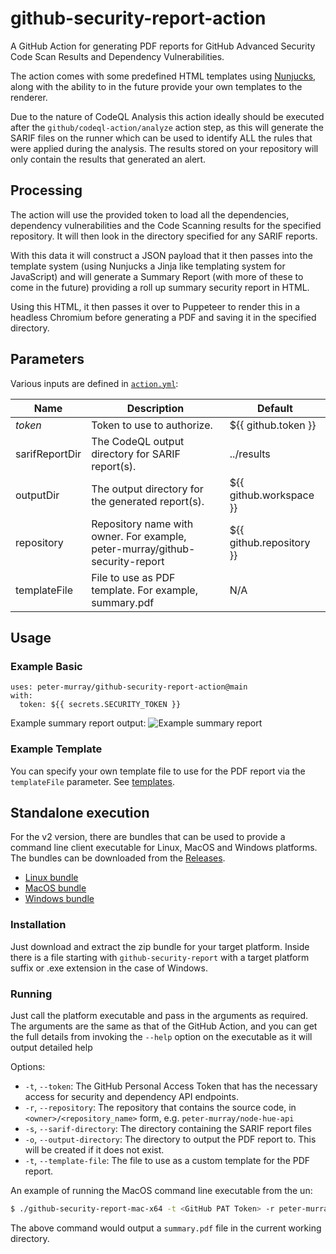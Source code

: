 # github-security-report-action

A GitHub Action for generating PDF reports for GitHub Advanced Security Code Scan Results and Dependency Vulnerabilities.

The action comes with some predefined HTML templates using [Nunjucks](https://mozilla.github.io/nunjucks/templating.html),
along with the ability to in the future provide your own templates to the renderer.

Due to the nature of CodeQL Analysis this action ideally should be executed after the `github/codeql-action/analyze`
action step, as this will generate the SARIF files on the runner which can be used to identify ALL the rules that were
applied during the analysis. The results stored on your repository will only contain the results that generated an alert.

## Processing

The action will use the provided token to load all the dependencies, dependency vulnerabilities and the Code Scanning
results for the specified repository. It will then look in the directory specified for any SARIF reports.

With this data it will construct a JSON payload that it then passes into the template system (using Nunjucks a Jinja
like templating system for JavaScript) and will generate a Summary Report (with more of these to come in the future)
providing a roll up summary security report in HTML.

Using this HTML, it then passes it over to Puppeteer to render this in a headless Chromium before generating a PDF and
saving it in the specified directory.

## Parameters
Various inputs are defined in [`action.yml`](action.yml):

| Name | Description | Default |
| --- | - | - |
| *token* | Token to use to authorize. | ${{&nbsp;github.token&nbsp;}} |
| sarifReportDir | The CodeQL output directory for SARIF report(s). | ../results |
| outputDir | The output directory for the generated report(s). | ${{ github.workspace }} |
| repository | Repository name with owner. For example, peter-murray/github-security-report | ${{ github.repository }} |
| templateFile | File to use as PDF template. For example, summary.pdf | N/A |


## Usage

### Example Basic
```
uses: peter-murray/github-security-report-action@main
with:
  token: ${{ secrets.SECURITY_TOKEN }}
```

Example summary report output:
![Example summary report](summary_report_example.png)

### Example Template
You can specify your own template file to use for the PDF report via the `templateFile` parameter. See [templates](./templates/).

## Standalone execution
For the v2 version, there are bundles that can be used to provide a command line client executable for Linux, MacOS and Windows platforms. The bundles can be downloaded from the [Releases](https://github.com/peter-murray/github-security-report-action/releases).

* [Linux bundle](https://github.com/peter-murray/github-security-report-action/releases/download/v2/github-security-report-bundle-linux-x64.zip)
* [MacOS bundle](https://github.com/peter-murray/github-security-report-action/releases/download/v2/github-security-report-bundle-mac-x64.zip)
* [Windows bundle](https://github.com/peter-murray/github-security-report-action/releases/download/v2/github-security-report-bundle-windows-x64.zip)

### Installation
Just download and extract the zip bundle for your target platform. Inside there is a file starting with `github-security-report` with a target platform suffix or .exe extension in the case of Windows.

### Running
Just call the platform executable and pass in the arguments as required. The arguments are the same as that of the GitHub Action, and you can get the full details from invoking the `--help` option on the executable as it will output detailed help

Options:
* `-t`, `--token`: The GitHub Personal Access Token that has the necessary access for security and dependency API endpoints.
* `-r`, `--repository`: The repository that contains the source code, in `<owner>/<repository_name>` form, e.g. `peter-murray/node-hue-api`
* `-s`, `--sarif-directory`: The directory containing the SARIF report files
* `-o`, `--output-directory`: The directory to output the PDF report to. This will be created if it does not exist.
* `-t`, `--template-file`: The file to use as a custom template for the PDF report.

An example of running the MacOS command line executable from the un:
```bash
$ ./github-security-report-mac-x64 -t <GitHub PAT Token> -r peter-murray/node-hue-api -s <directory containing CodeQL SARIF file(s)>
```
The above command would output a `summary.pdf` file in the current working directory.
